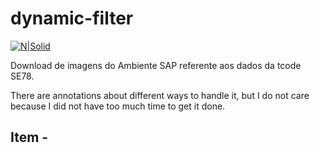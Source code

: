 # dynamic-filter

[![N|Solid](https://wiki.scn.sap.com/wiki/download/attachments/1710/ABAP%20Development.png?version=1&modificationDate=1446673897000&api=v2)](https://www.sap.com/brazil/developer.html)

Download de imagens do Ambiente SAP referente aos dados da tcode SE78.

There are annotations about different ways to handle it, but I do not care because I did not have too much time to get it done.
## Item - ##
